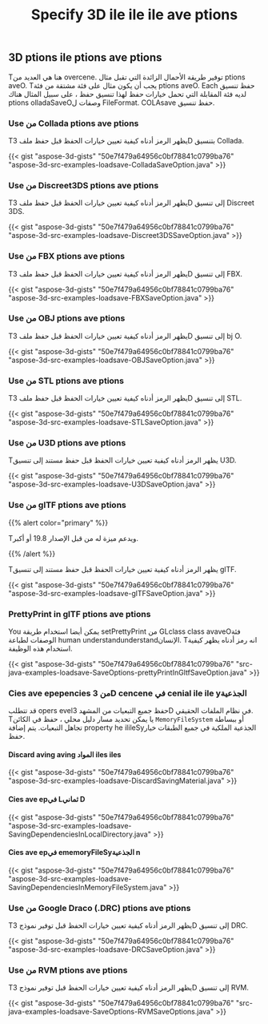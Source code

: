 ﻿---
title: Specify 3D ile ile ile ave ptions
type: docs
weight: 10
url: /ar/java/specify-3d-file-save-options/
description: Tهنا هي العديد من overcene. توفير طريقة الأحمال الزائدة التي تقبل مثال ptions aveO.
---
## **3D ptions ile ptions ave ptions**
Tهنا هي العديد من overcene. توفير طريقة الأحمال الزائدة التي تقبل مثال ptions aveO. Tيجب أن يكون مثال على فئة مشتقة من فئة ptions aveO. Each حفظ تنسيق لديه فئة المقابلة التي تحمل خيارات حفظ لهذا تنسيق حفظ ، على سبيل المثال هناك ptions olladaSaveOوصفات ل FileFormat. COLAsave حفظ تنسيق.
### **Use من Collada ptions ave ptions**
Tيظهر الرمز أدناه كيفية تعيين خيارات الحفظ قبل حفظ ملف 3D بتنسيق Collada.

{{< gist "aspose-3d-gists" "50e7f479a64956c0bf78841c0799ba76" "aspose-3d-src-examples-loadsave-ColladaSaveOption.java" >}}
### **Use من Discreet3DS ptions ave ptions**
Tيظهر الرمز أدناه كيفية تعيين خيارات الحفظ قبل حفظ ملف 3D إلى تنسيق Discreet 3DS.

{{< gist "aspose-3d-gists" "50e7f479a64956c0bf78841c0799ba76" "aspose-3d-src-examples-loadsave-Discreet3DSSaveOption.java" >}}
### **Use من FBX ptions ave ptions**
Tيظهر الرمز أدناه كيفية تعيين خيارات الحفظ قبل حفظ ملف 3D إلى تنسيق FBX.

{{< gist "aspose-3d-gists" "50e7f479a64956c0bf78841c0799ba76" "aspose-3d-src-examples-loadsave-FBXSaveOption.java" >}}
### **Use من OBJ ptions ave ptions**
Tيظهر الرمز أدناه كيفية تعيين خيارات الحفظ قبل حفظ ملف 3D إلى تنسيق bj O.

{{< gist "aspose-3d-gists" "50e7f479a64956c0bf78841c0799ba76" "aspose-3d-src-examples-loadsave-OBJSaveOption.java" >}}
### **Use من STL ptions ave ptions**
Tيظهر الرمز أدناه كيفية تعيين خيارات الحفظ قبل حفظ ملف 3D إلى تنسيق STL.

{{< gist "aspose-3d-gists" "50e7f479a64956c0bf78841c0799ba76" "aspose-3d-src-examples-loadsave-STLSaveOption.java" >}}
### **Use من U3D ptions ave ptions**
Tيظهر الرمز أدناه كيفية تعيين خيارات الحفظ قبل حفظ مستند إلى تنسيق U3D.

{{< gist "aspose-3d-gists" "50e7f479a64956c0bf78841c0799ba76" "aspose-3d-src-examples-loadsave-U3DSaveOption.java" >}}
### **Use من glTF ptions ave ptions**
{{% alert color="primary" %}} 

Tويدعم ميزة له من قبل الإصدار 19.8 أو أكبر.

{{% /alert %}} 



Tيظهر الرمز أدناه كيفية تعيين خيارات الحفظ قبل حفظ مستند إلى تنسيق glTF.

{{< gist "aspose-3d-gists" "50e7f479a64956c0bf78841c0799ba76" "aspose-3d-src-examples-loadsave-glTFSaveOption.java" >}}
### **PrettyPrint in glTF ptions ave ptions**
You يمكن أيضا استخدام طريقة setPrettyPrint من GLclass class avaveOفئة الوصفات لطباعة human understandunderstandالإنسان. Tانه رمز أدناه يظهر كيفية استخدام هذه الوظيفة.

{{< gist "aspose-3d-gists" "50e7f479a64956c0bf78841c0799ba76" "src-java-examples-loadsave-SaveOptions-prettyPrintInGltfSaveOption.java" >}}
### **Cies ave epepencies من 3D cencene في cenial ile ile yالجذعية**
قد تتطلب opers evelحفظ جميع التبعيات من المشهد 3D في نظام الملفات الحقيقي. Tيا يمكن تحديد مسار دليل محلي ، حفظ في الكائن `MemoryFileSystem` أو ببساطة تجاهل التبعيات. يتم إضافة property he ilileSyالجذعية الملكية في جميع الطبقات خيار حفظ.
#### **Discard aving aving المواد iles iles**
{{< gist "aspose-3d-gists" "50e7f479a64956c0bf78841c0799ba76" "aspose-3d-src-examples-loadsave-DiscardSavingMaterial.java" >}}
#### **Cies ave epفي Lثماني D**
{{< gist "aspose-3d-gists" "50e7f479a64956c0bf78841c0799ba76" "aspose-3d-src-examples-loadsave-SavingDependenciesInLocalDirectory.java" >}}
#### **Cies ave epفي ememoryFileSyالجذعية n**
{{< gist "aspose-3d-gists" "50e7f479a64956c0bf78841c0799ba76" "aspose-3d-src-examples-loadsave-SavingDependenciesInMemoryFileSystem.java" >}}
### **Use من Google Draco (.DRC) ptions ave ptions**
Tيظهر الرمز أدناه كيفية تعيين خيارات الحفظ قبل توفير نموذج 3D إلى تنسيق DRC.

{{< gist "aspose-3d-gists" "50e7f479a64956c0bf78841c0799ba76" "aspose-3d-src-examples-loadsave-DRCSaveOption.java" >}}
### **Use من RVM ptions ave ptions**
Tيظهر الرمز أدناه كيفية تعيين خيارات الحفظ قبل توفير نموذج 3D إلى تنسيق RVM.

{{< gist "aspose-3d-gists" "50e7f479a64956c0bf78841c0799ba76" "src-java-examples-loadsave-SaveOptions-RVMSaveOptions.java" >}}

